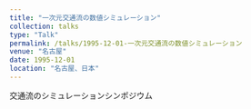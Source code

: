 ```yaml
---
title: "一次元交通流の数値シミュレーション"
collection: talks
type: "Talk"
permalink: /talks/1995-12-01-一次元交通流の数値シミュレーション
venue: "名古屋"
date: 1995-12-01
location: "名古屋、日本"
---
```


交通流のシミュレーションシンポジウム
